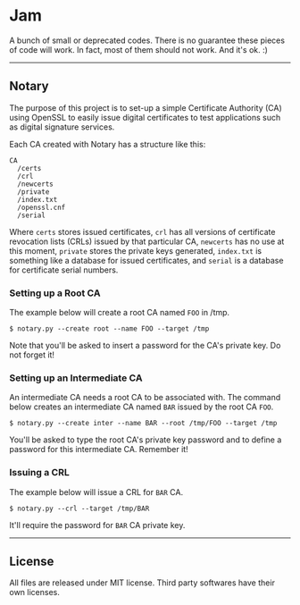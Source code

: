 # Jam
A bunch of small or deprecated codes.  There is no guarantee these pieces of code will work.  In fact, most of them should not work.  And it's ok.  :)

-----
## Notary
The purpose of this project is to set-up a simple Certificate Authority (CA) using OpenSSL to easily issue digital certificates to test applications such as digital signature services.

Each CA created with Notary has a structure like this:

```
CA
  /certs
  /crl
  /newcerts
  /private
  /index.txt
  /openssl.cnf
  /serial
```

Where `certs` stores issued certificates, `crl` has all versions of certificate revocation lists (CRLs) issued by that particular CA, `newcerts` has no use at this moment, `private` stores the private keys generated, `index.txt` is something like a database for issued certificates, and `serial` is a database for certificate serial numbers.

### Setting up a Root CA
The example below will create a root CA named `FOO` in /tmp.

```shell
$ notary.py --create root --name FOO --target /tmp
```

Note that you'll be asked to insert a password for the CA's private key.  Do not forget it!

### Setting up an Intermediate CA
An intermediate CA needs a root CA to be associated with.  The command below creates an intermediate CA named `BAR` issued by the root CA `FOO`.

```shell
$ notary.py --create inter --name BAR --root /tmp/FOO --target /tmp
```

You'll be asked to type the root CA's private key password and to define a password for this intermediate CA.  Remember it!

### Issuing a CRL
The example below will issue a CRL for `BAR` CA.

```shell
$ notary.py --crl --target /tmp/BAR
```

It'll require the password for `BAR` CA private key.


-----
## License
All files are released under MIT license.  Third party softwares have their own licenses.
